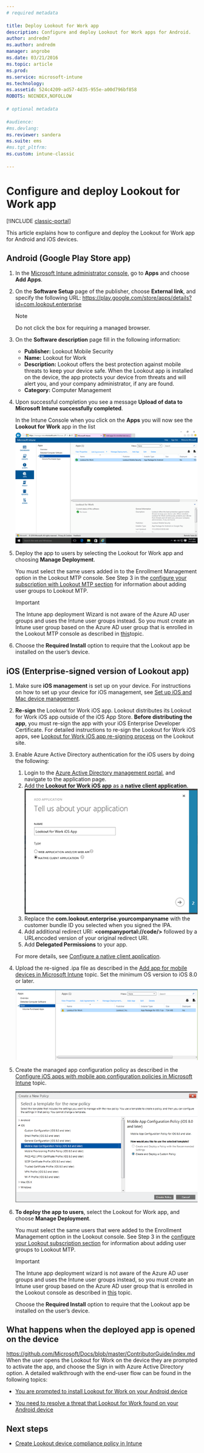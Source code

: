 ```yaml
---
# required metadata

title: Deploy Lookout for Work app 
description: Configure and deploy Lookout for Work apps for Android.
author: andredm7
ms.author: andredm
manager: angrobe
ms.date: 03/21/2016
ms.topic: article
ms.prod:
ms.service: microsoft-intune
ms.technology:
ms.assetid: 524c4209-ad57-4d35-955e-a00d796bf858
ROBOTS: NOINDEX,NOFOLLOW

# optional metadata

#audience:
#ms.devlang:
ms.reviewer: sandera
ms.suite: ems
#ms.tgt_pltfrm:
ms.custom: intune-classic

---
```


# Configure and deploy Lookout for Work app

[!INCLUDE [classic-portal](../includes/classic-portal.md)]

This article explains how to configure and deploy the Lookout for Work app for Android and iOS devices.

## Android (Google Play Store app)

1. In the [Microsoft Intune administrator console](https://manage.microsoft.com), go to **Apps** and choose **Add Apps**.
2. On the **Software Setup** page of the publisher, choose **External link**, and specify the following URL:  https://play.google.com/store/apps/details?id=com.lookout.enterprise
   >[!NOTE]
   >Do not click the box for requiring a managed browser.

3. On the **Software description** page fill in the following information:
   * **Publisher:** Lookout Mobile Security
   * **Name:**   Lookout for Work
   * **Description:**  Lookout offers the best protection against mobile threats to keep your device safe. When the Lookout app is installed on the device, the app protects your device from threats and will alert you, and your company administrator, if any are found.
   * **Category:** Computer Management

4. Upon successful completion you see a message **Upload of data to Microsoft Intune successfully completed**.

   In the Intune Console when you click on the **Apps** you will now see the **Lookout for Work** app in the list
   ![screenshot of Intune admin console apps page showing the Lookout for work apps in the list](../media/mtp/lookout-app-listed-intune-console.png)

5. Deploy the app to users by selecting the Lookout for Work app and choosing  **Manage Deployment**.

   You must select the same users added in to the Enrollment Management option in the Lookout MTP console.  See Step 3 in the [configure your subscription with Lookout MTP section](configure-deploy-lookout-for-work-app.md) for information about adding user groups to Lookout MTP.

   >[!IMPORTANT]
   > The Intune app deployment Wizard is not aware of the Azure AD user groups and uses the Intune user groups instead. So you must create an Intune user group based on the Azure AD user group that is enrolled in the Lookout MTP console as described in [this](plan-your-user-and-device-groups.md)topic.

6. Choose the **Required Install** option to require that the Lookout app be installed on the user’s device.

## iOS (Enterprise-signed version of Lookout app)

1. Make sure **iOS management** is set up on your device. For instructions on how to set up your device for iOS management, see [Set up iOS and Mac device management](set-up-ios-and-mac-management-with-microsoft-intune.md).

2. **Re-sign** the Lookout for Work iOS app. Lookout distributes its Lookout for Work iOS app outside of the iOS App Store. **Before distributing the app**, you must re-sign the app with your iOS Enterprise Developer Certificate. For detailed instructions to re-sign the Lookout for Work iOS apps, see [Lookout for Work iOS app re-signing process](https://personal.support.lookout.com/hc/articles/114094038714) on the Lookout site.

3. Enable Azure Active Directory authentication for the iOS users by doing the following:
   1.  Login to the [Azure Active Directory management portal](https://manage.windowsazure.com), and navigate to the application page.
   2.  Add the **Lookout for Work iOS app** as a **native client application**.
   ![screenshot of the add apps dialog showing the native client app option](../media/mtp/aad-add-app.png)
   3. Replace the **com.lookout.enterprise.yourcompanyname** with the customer bundle ID you selected when you signed the IPA.
   4.  Add additional redirect URI: **&lt;companyportal://code/>** followed by a URLencoded version of your original redirect URI.
   5.  Add **Delegated Permissions** to your app.

   For more details, see [Configure a native client application](https://azure.microsoft.com/documentation/articles/app-service-mobile-how-to-configure-active-directory-authentication/#optional-configure-a-native-client-application).

4. Upload the re-signed .ipa file as described in the [Add app for mobile devices in Microsoft Intune](/intune-classic/deploy-use/add-apps-for-mobile-devices-in-microsoft-intune) topic. Set the minimum OS version to iOS 8.0 or later.

   ![screenshot of the apps page in the Intune administrator console with the Lookout for work app displayed in the list of apps](../media/mtp/ios-app-uploaded-intune.png)

5. Create the managed app configuration policy as described in the [Configure iOS apps with mobile app configuration policies in Microsoft Intune](/intune-classic/deploy-use/configure-ios-apps-with-mobile-app-configuration-policies-in-microsoft-intune) topic.

   ![screenshot of hte create a new policy wizard with the iOS 8.0 or later app configuration policy highlighted](../media/mtp/ios-app-config.png)

6. **To deploy the app to users**, select the Lookout for Work app, and choose **Manage Deployment**.

   You must select the same users that were added to the Enrollment Management option in the Lookout  console.  See Step 3 in the [configure your Lookout subscription section](https://docs.microsoft.com/sccm/protect/deploy-use/configure-and-deploy-lookout-for-work-apps) for information about adding user groups to Lookout MTP.

   >[!IMPORTANT]
   > The Intune app deployment wizard is not aware of the Azure AD user groups and uses the Intune user groups instead, so you must create an Intune user group based on the Azure AD user group that is enrolled in the Lookout console as described in [this](plan-your-user-and-device-groups.md) topic.

   Choose the **Required Install** option to require that the Lookout app be installed on the user’s device.

## What happens when the deployed app is opened on the device
https://github.com/Microsoft/Docs/blob/master/ContributorGuide/index.md
When the user opens the Lookout for Work on the device they are prompted to activate the app, and choose the Sign in with Azure Active Directory option. A detailed walkthrough with the end-user flow can be found in the following topics:

* [You are prompted to install Lookout for Work on your Android device](https://docs.microsoft.com/intune-user-help/you-are-prompted-to-install-lookout-for-work-android)

* [You need to resolve a threat that Lookout for Work found on your Android device](https://docs.microsoft.com/intune-user-help/you-need-to-resolve-a-threat-found-by-lookout-for-work-android)

## Next steps
* [Create Lookout device compliance policy in Intune](https://docs.microsoft.com/sccm/protect/deploy-use/enable-device-threat-protection-rule-compliance-policy)
